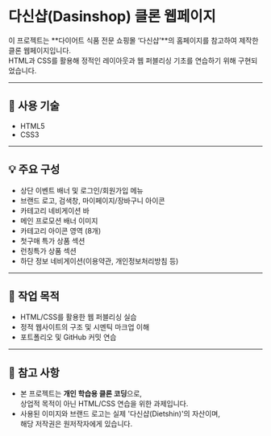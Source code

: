 # 다신샵(Dasinshop) 클론 웹페이지

이 프로젝트는 **다이어트 식품 전문 쇼핑몰 ‘다신샵’**의 홈페이지를 참고하여 제작한 클론 웹페이지입니다.  
HTML과 CSS를 활용해 정적인 레이아웃과 웹 퍼블리싱 기초를 연습하기 위해 구현되었습니다.

---

## 📌 사용 기술

- HTML5
- CSS3

---

## 💡 주요 구성

- 상단 이벤트 배너 및 로그인/회원가입 메뉴
- 브랜드 로고, 검색창, 마이페이지/장바구니 아이콘
- 카테고리 네비게이션 바
- 메인 프로모션 배너 이미지
- 카테고리 아이콘 영역 (8개)
- 첫구매 특가 상품 섹션
- 런칭특가 상품 섹션
- 하단 정보 네비게이션(이용약관, 개인정보처리방침 등)

---

## 🎯 작업 목적

- HTML/CSS를 활용한 웹 퍼블리싱 실습
- 정적 웹사이트의 구조 및 시멘틱 마크업 이해
- 포트폴리오 및 GitHub 커밋 연습

---

## 📎 참고 사항

- 본 프로젝트는 **개인 학습용 클론 코딩**으로,  
  상업적 목적이 아닌 HTML/CSS 연습을 위한 과제입니다.
- 사용된 이미지와 브랜드 로고는 실제 '다신샵(Dietshin)'의 자산이며,  
  해당 저작권은 원저작자에게 있습니다.
